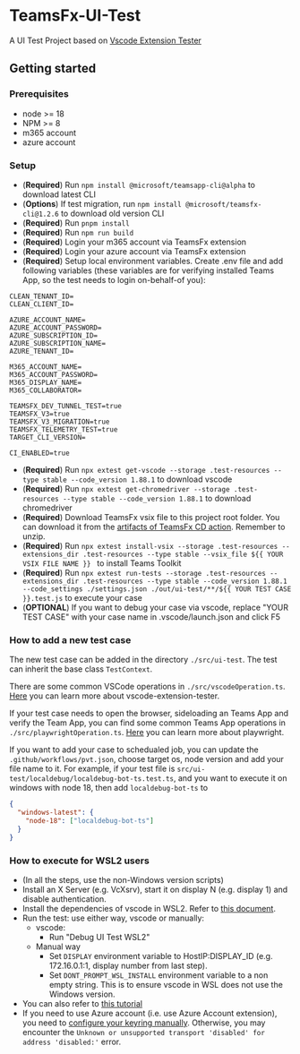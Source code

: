 # TeamsFx-UI-Test

A UI Test Project based on [Vscode Extension Tester](https://github.com/redhat-developer/vscode-extension-tester/wiki)

## Getting started

### Prerequisites

- node >= 18
- NPM >= 8
- m365 account
- azure account

### Setup

- (**Required**) Run `npm install @microsoft/teamsapp-cli@alpha` to download latest CLI
- (**Options**) If test migration, run `npm install @microsoft/teamsfx-cli@1.2.6` to download old version CLI
- (**Required**) Run `pnpm install`
- (**Required**) Run `npm run build`
- (**Required**) Login your m365 account via TeamsFx extension
- (**Required**) Login your azure account via TeamsFx extension
- (**Required**) Setup local environment variables. Create .env file and add following variables (these variables are for verifying installed Teams App, so the test needs to login on-behalf-of you):

```
CLEAN_TENANT_ID=
CLEAN_CLIENT_ID=

AZURE_ACCOUNT_NAME=
AZURE_ACCOUNT_PASSWORD=
AZURE_SUBSCRIPTION_ID=
AZURE_SUBSCRIPTION_NAME=
AZURE_TENANT_ID=

M365_ACCOUNT_NAME=
M365_ACCOUNT_PASSWORD=
M365_DISPLAY_NAME=
M365_COLLABORATOR=

TEAMSFX_DEV_TUNNEL_TEST=true
TEAMSFX_V3=true
TEAMSFX_V3_MIGRATION=true
TEAMSFX_TELEMETRY_TEST=true
TARGET_CLI_VERSION=

CI_ENABLED=true
```

- (**Required**) Run `npx extest get-vscode --storage .test-resources --type stable --code_version 1.88.1` to download vscode
- (**Required**) Run `npx extest get-chromedriver --storage .test-resources --type stable --code_version 1.88.1` to download chromedriver
- (**Required**) Download TeamsFx vsix file to this project root folder. You can download it from the [artifacts of TeamsFx CD action](https://github.com/OfficeDev/TeamsFx/actions/workflows/cd.yml). Remember to unzip.
- (**Required**) Run `npx extest install-vsix --storage .test-resources --extensions_dir .test-resources --type stable --vsix_file ${{ YOUR VSIX FILE NAME }} ` to install Teams Toolkit
- (**Required**) Run `npx extest run-tests --storage .test-resources --extensions_dir .test-resources --type stable --code_version 1.88.1 --code_settings ./settings.json ./out/ui-test/**/${{ YOUR TEST CASE }}.test.js` to execute your case
- (**OPTIONAL**) If you want to debug your case via vscode, replace "YOUR TEST CASE" with your case name in .vscode/launch.json and click F5

### How to add a new test case

The new test case can be added in the directory `./src/ui-test`. The test can inherit the base class `TestContext`.

There are some common VSCode operations in `./src/vscodeOperation.ts`. [Here](https://github.com/redhat-developer/vscode-extension-tester) you can learn more about vscode-extension-tester.

If your test case needs to open the browser, sideloading an Teams App and verify the Team App, you can find some common Teams App operations in `./src/playwrightOperation.ts`. [Here](https://playwright.dev/docs/intro) you can learn more about playwright.

If you want to add your case to schedualed job, you can update the `.github/workflows/pvt.json`, choose target os, node version and add your file name to it.
For example, if your test file is `src/ui-test/localdebug/localdebug-bot-ts.test.ts`, and you want to execute it on windows with node 18, then add `localdebug-bot-ts` to

```json
{
  "windows-latest": {
    "node-18": ["localdebug-bot-ts"]
  }
}
```

### How to execute for WSL2 users

- (In all the steps, use the non-Windows version scripts)
- Install an X Server (e.g. VcXsrv), start it on display N (e.g. display 1) and disable authentication.
- Install the dependencies of vscode in WSL2. Refer to [this document](https://code.visualstudio.com/docs/setup/linux#_debian-and-ubuntu-based-distributions).
- Run the test: use either way, vscode or manually:
  - vscode:
    - Run "Debug UI Test WSL2"
  - Manual way
    - Set `DISPLAY` environment variable to HostIP:DISPLAY_ID (e.g. 172.16.0.1:1, display number from last step).
    - Set `DONT_PROMPT_WSL_INSTALL` environment variable to a non empty string. This is to ensure vscode in WSL does not use the Windows version.
- You can also refer to [this tutorial](https://www.gregbrisebois.com/posts/chromedriver-in-wsl2/)
- If you need to use Azure account (i.e. use Azure Account extension), you need to [configure your keyring manually](https://github.com/atom/node-keytar/issues/132#issuecomment-444159414). Otherwise, you may encounter the `Unknown or unsupported transport 'disabled' for address 'disabled:'` error.
